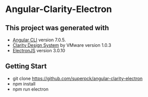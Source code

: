 # Angular-Clarity-Electron

## This project was generated with
- [Angular CLI](https://github.com/angular/angular-cli) version 7.0.5. 
- [Clarity Design System](https://vmware.github.io/clarity)  by VMware version 1.0.3
- [ElectronJS](https://github.com/electron/electron) version 3.0.10

## Getting Start
* git clone https://github.com/superpck/angular-clarity-electron
* npm install
* npm run electron

